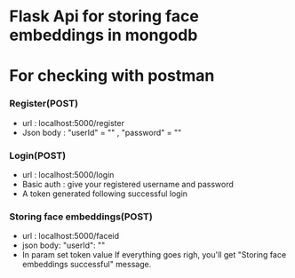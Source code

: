 # Flask Api for storing face embeddings in mongodb

# For checking with postman

### Register(POST)
- url : localhost:5000/register
- Json body : "userId" = "" , "password" = ""

### Login(POST)
- url : localhost:5000/login
- Basic auth : give your registered username and password
- A token generated following successful login

### Storing face embeddings(POST)
- url : localhost:5000/faceid
- json body: "userId": ""
- In param set token value
If everything goes righ, you'll get "Storing face embeddings successful" message.



